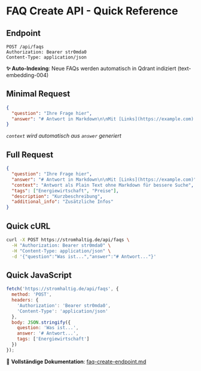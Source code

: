 # FAQ Create API - Quick Reference

## Endpoint
```
POST /api/faqs
Authorization: Bearer str0mda0
Content-Type: application/json
```

**✨ Auto-Indexing**: Neue FAQs werden automatisch in Qdrant indiziert (text-embedding-004)

## Minimal Request
```json
{
  "question": "Ihre Frage hier",
  "answer": "# Antwort in Markdown\n\nMit [Links](https://example.com) und **Formatierung**"
}
```
*`context` wird automatisch aus `answer` generiert*

## Full Request
```json
{
  "question": "Ihre Frage hier",
  "answer": "# Antwort in Markdown\n\nMit [Links](https://example.com)",
  "context": "Antwort als Plain Text ohne Markdown für bessere Suche",
  "tags": ["Energiewirtschaft", "Preise"],
  "description": "Kurzbeschreibung",
  "additional_info": "Zusätzliche Infos"
}
```

## Quick cURL
```bash
curl -X POST https://stromhaltig.de/api/faqs \
  -H "Authorization: Bearer str0mda0" \
  -H "Content-Type: application/json" \
  -d '{"question":"Was ist...","answer":"# Antwort..."}'
```

## Quick JavaScript
```javascript
fetch('https://stromhaltig.de/api/faqs', {
  method: 'POST',
  headers: {
    'Authorization': 'Bearer str0mda0',
    'Content-Type': 'application/json'
  },
  body: JSON.stringify({
    question: 'Was ist...',
    answer: '# Antwort...',
    tags: ['Energiewirtschaft']
  })
});
```

📖 **Vollständige Dokumentation**: [faq-create-endpoint.md](./faq-create-endpoint.md)
